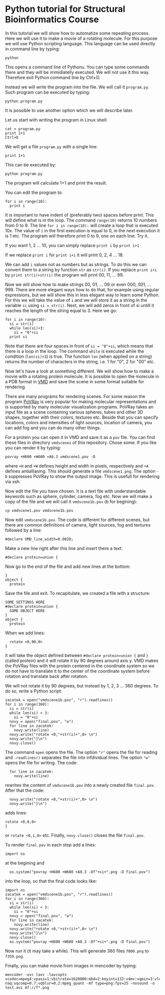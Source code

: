 # Python tutorial for Structural Bioinformatics Course

In this tutorial we will show how to automatize some repeating process. Here we will use it to make
a movie of a rotating molecule. For this purpose we will use Python scripting language.
This language can be used directly in command line by typing:
```
python
```
This opens a command line of Pythonu. You can type some commands there and they will be immidiatelly
executed. We will not use it this way. Therefore exit Python command line by Ctrl+D.

Instead we will write the program into the file. We will call it `program.py`. Such program can be
executed by typing:
```
python program.py
```
It is possible to use another option which we will describe later.

Let us start with writing the program in Linux shell:
```
cat > program.py 
print 1+1 
Ctrl+D
```
We will get a file `program.py` with a single line:
```{python}
print 1+1
```
This can be executed by:
```
python program.py
```
The program will calculate 1+1 and print the result. 

You can edit the program to:
```{python}
for i in range(10):
  print i
```
It is important to have indent of (preferably two) spaces before print.
This will define what is in the loop. The command `range(10)` returns 10 numbers from 0 to 9.
The line `for i in range(10):` will create a loop that is executed 10x. The value of `i` in the first
execution is equal to 0, in the next execution it is 1 etc. The program will therefore print 0 to 9,
one on each line. Try it.

If you want 1, 2 ... 10, you can simply replace `print i` by `print i+1`

If we replace `print i` for `print i+i` it will print 0, 2, 4 ... 18.

We can add `i` values not as numbers but as strings. To do this we can convert them to a string
by function `str` as `str(i)`. If you replace `print i+i` by `print str(i)+str(i)` the program will
print 00, 11, ... 99.

Now we will show how to make strings 00, 01, ... 09 or even 000, 001, ... 999. There are more elegant
ways how to do that, for example using regular expressions, but we will show this in less elegant
way to learn some Python. For this we will take the value of `i` and we will store it as a string
in the variable `si` using `si = str(i)`. Next, we will add zeros in front of si untill it reaches
the length of the string equal to 3. Here we go:
```{python}
for i in range(10): 
  si = str(i) 
  while len(si)<3: 
    si = "0"+si 
  print si 
```
Note that there are four spaces in front of `si = "0"+si`, which means that there is a loop in the
loop. The command `while` is executed while the condition (`len(si)<3`) is true. The function `len`
(when applied on a string) returns the number of characters in the string, i.e. 1 for "0", 2 for "00"
etc.

Now let's have a look at something different. We will show how to make a movie with a rotating protein
molecule. It is possible to open the molecule in a PDB format in [VMD](https://www.ks.uiuc.edu/Research/vmd/)
and save the scene in some format suitable for rendering.

There are many programs for rendering scenes. For some reason the program 
[PoVRay](https://www.povray.org) is very popular for making molecular representations and
is supported by many molecular visualization programs. PoVRay takes an input file as a scene
containing various spheres, tubes and other 3D shapes, together with their colors, textures etc.
Beside that you can specify locations, colors and intensities of light sources, location of
camera, you can add fog and you can do many other things.

For a protein you can open it in VMD and save it as a `pov` file. You can find these files in
directory `vmdscenes` of this repository. Chose some. If you like you can render it by typing:
```
povray +H600 +W600 +A0.3 vmdscene1.pov -D
```
where `+H` and `+W` defines height and width in pixels, respectively and `+A` defines antialliasing.
This should generate a file `vmdscene1.png`. The option `-D` suppresses PoVRay to show the output image.
This is usefull for rendering via ssh.

Now edit the file you have chosen. It is a text file with understandable keywords such as sphere,
cylinder, camera, fog etc. Now we will make a copy of the file and we will call it `vmdscene1b.pov`
(b for begining):
```
cp vmdscene1.pov vmdscene1b.pov
```
Now edit `vmdscene1b.pov`. The code is different for different scenes, but there are common
definitions of camera, light sources, fog and textures followed by a line:
```
#declare VMD_line_width=0.0020;
```
Make a new line right after this line and insert there a text:
```
#declare protein=union {
```
Now go to the end of the file and add new lines at the bottom:
```
}
object {
  protein
```
Save the file and exit. To recapitulate, we created a file with a structure:
```
SOME SETTINGS HERE
#declare protein=union {
  SOME OBJECT HERE
}
object {
  protein
```
When we add lines:
```
  rotate <0,90,0>
}
```
it will take the object defined between `#declare protein=union {` and `}` (called protein)
and it will rotate it by 90 degrees around axis y. VMD makes the PoVRay files with the protein
centered in the coordinate system so we do not have to translate it to the center of the coordinate
system before rotation and translate back after rotation.

We will not rotate it by 90 degrees, but instead by 1, 2, 3 ... 360 degrees. To do so, write a Python
script:
```{python}
zacatek = open("vmdscene1b.pov", "r").readlines()
for i in range(360):
  si = str(i)
  while len(si) < 3:
    si = "0"+si
  novy = open("final.pov", "w")
  for line in zacatek:
    novy.write(line)
  novy.write("rotate <0,"+str(i)+",0> \n")
  novy.write("}\n")
  novy.close()
```
The command `open` opens the file. The option `"r"` opens the file for reading and `.readlines()`
separates the file into infdividual lines. The option `"w"` opens the file for writing.
The code:
```{python}
  for line in zacatek:
    novy.write(line)
```
rewrites the content of `vmdscene1b.pov` into a newly created file `final.pov`. After that the code:
```{python}
  novy.write("rotate <0,"+str(i)+",0> \n")
  novy.write("}\n")
```
adds lines:
```
rotate <0,0,0>
}
```
or `rotate <0,1,0>` etc. Finally, `novy.close()` closes the file `final.pov`.

To render `final.pov` in each step add a lines:
```{python}
import os
```
at the begining and
```{python}
  os.system("povray +H600 +W600 +A0.3 -Of"+si+".png -D final.pov")
```
into the loop, so that the final code looks like:
```{python}
import os
zacatek = open("vmdscene1b.pov", "r").readlines()
for i in range(360):
  si = str(i)
  while len(si) < 3:
    si = "0"+si
  novy = open("final.pov", "w")
  for line in zacatek:
    novy.write(line)
  novy.write("rotate <0,"+str(i)+",0> \n")
  novy.write("}\n")
  novy.close()
  os.system("povray +H600 +W600 +A0.3 -Of"+si+".png -D final.pov")
```

Now run it (it may take a while). This will generate 360 files `f000.png` to `f359.png`.

Finally, you can make movie from images in mencoder by typing:
```
mencoder -ovc lavc -lavcopts vcodec=mpeg4:vpass=1:vbitrate=1620000:mbd=2:keyint=132:v4mv:vqmin=3:vlelim=-4:vcelim=7:lumi_mask=0.07:dark_mask=0.10: naq:vqcomp=0.7:vqblur=0.2:mpeg_quant -mf type=png:fps=25 -nosound -o test.avi mf://f*.png 
```




